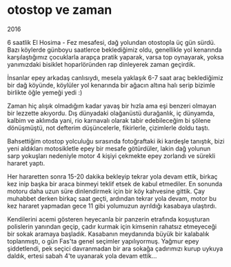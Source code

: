 # otostop ve zaman

2016

6 saatlik El Hosima - Fez mesafesi, dağ yolundan otostopla üç gün sürdü. Bazı köylerde günboyu saatlerce beklediğimiz oldu, genellikle yol kenarında karşılaştığımız çocuklarla arapça pratik yaparak, varsa top oynayarak, yoksa yanımızdaki bisiklet hoparlöründen rap dinleyerek zaman geçirdik.

İnsanlar epey arkadaş canlısıydı, mesela yaklaşık 6-7 saat araç beklediğimiz bir dağ köyünde, köylüler yol kenarında bir ağacın altına halı serip bizimle birlikte öğle yemeği yedi :)

Zaman hiç alışık olmadığım kadar yavaş bir hızla ama eşi benzeri olmayan bir lezzette akıyordu. Dış dünyadaki olağanüstü durağanlık, iç dünyamda, kalbim ve aklımda yani, rio karnavalı olarak tabir edebileceğim bi şölene dönüşmüştü, not defterim düşüncelerle, fikirlerle, çizimlerle doldu taştı.

Bahsettiğim otostop yolculuğu sırasında fotoğraftaki iki kardeşle tanıştık, bizi yeni aldıkları motosikletle epey bir mesafe götürdüler, lakin dağ yolunun sarp yokuşları nedeniyle motor 4 kişiyi çekmekte epey zorlandı ve sürekli hararet yaptı.

Her hararetten sonra 15-20 dakika bekleyip tekrar yola devam ettik, birkaç kez inip başka bir araca binmeyi teklif etsek de kabul etmediler. En sonunda motoru daha uzun süre dinlendirmek için bir köy kahvesine gittik. Çay muhabbet derken birkaç saat geçti, ardından tekrar yola devam, motor bu kez hararet yapmadan gece 11 gibi yolumuzun ayrıldığı kasabaya ulaştırdı.

Kendilerini acemi gösteren heyecanla bir panzerin etrafında koşuşturan polislerin yanından geçip, çadır kurmak için kimsenin rahatsız etmeyeceği bir sokak aramaya başladık. Kasabanın meydanında büyük bir kalabalık toplanmıştı, o gün Fas'ta genel seçimler yapılıyormuş. Yağmur epey şiddetlendi, pek seçici davranmadan bir ara sokağa çadırımızı kurup uykuya daldık, ertesi sabah 4'te uyanarak yola devam ettik...
